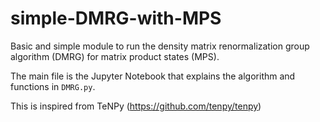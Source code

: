 # simple-DMRG-with-MPS
Basic and simple module to run the density matrix renormalization group algorithm (DMRG) for matrix product states (MPS).

The main file is the Jupyter Notebook that explains the algorithm and functions in ```DMRG.py```.

This is inspired from TeNPy (https://github.com/tenpy/tenpy)
